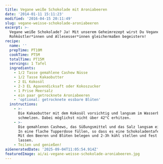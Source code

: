 ```yaml
---
title: Vegane weiße Schokolade mit Aroniabeeren
date: '2014-01-11 15:11:23'
modified: '2016-04-15 20:11:49'
slug: vegane-weisse-schokolade-aroniabeeren
excerpt: >-
  Vegane weiße Schokolade? Ja! Mit unserem Geheimrezept wirst Du Veganer*innen,
  Rohköstler*innen und Allesesser*innen gleichermaßen begeistern!
recipe:
  name: ''
  prepTime: PT10M
  cookTime: PT5M
  totalTime: PT15M
  servings: 1 Tafel
  ingredients:
    - 1/2 Tasse gemahlene Cashew Nüsse
    - 1/2 Tasse Kakaobutter
    - 2 EL Kokosöl
    - 2-3 EL Agavendicksaft oder Kokoszucker
    - 1 Prise Meersalz
    - ein paar getrocknete Aroniabeeren
    - 'optional: getrocknete essbare Blüten'
  instructions:
    - >-
      Die Kakaobutter mit dem Kokosöl vorsichtig und langsam im Wasserbad
      schmelzen. Dabei möglichst nicht über 42°C erhitzen.
    - >-
      Die gemahlenen Cashews, das Süßungsmittel und das Salz langsam einrühren.
      In eine flache Tupperdose füllen, so dass es eine Schokoladentafel ergibt.
      Mit den Beeren und Blüten belegen und 2-3h kühl stellen und fest werden
      lassen.
    - Teilen und genießen!
aiGeneratedDate: '2025-09-04T11:05:54.914Z'
featuredImage: ai/ai-vegane-weisse-schokolade-aroniabeeren.jpg
---
```


